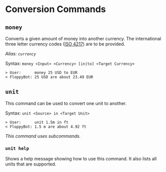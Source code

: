 # Conversion Commands

## `money`

Converts a given amount of money into another currency.
The international three letter currency codes ([ISO 4217][iso4217]) are to be provided.

_Alias: `currency`_

Syntax: `money <Input> <Currency> [in|to] <Target Currency>`

```
> User:      money 25 USD to EUR
< FloppyBot: 25 USD are about 23.49 EUR
```

[iso4217]: https://en.wikipedia.org/wiki/ISO_4217

## `unit`

This command can be used to convert one unit to another.

Syntax: `unit <Source> in <Target Unit>`

```
> User:      unit 1.5m in ft
< FloppyBot: 1.5 m are about 4.92 ft
```

_This command uses subcommands._

### `unit help`

Shows a help message showing how to use this command. It also lists all units that are supported.
